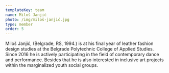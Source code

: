 ```yaml
---
templateKey: team
name: Miloš Janjić
photo: /img/miloš-janjić.jpg
type: member
order: 5
---
```

Miloš Janjić, (Belgrade, RS, 1994.) is at his final year of leather fashion design studies at the Belgrade Polytechnic College of Applied Studies. Since 2016 he is actively participating in the field of contemporary dance and performance. Besides that he is also interested in inclusive art projects within the marginalized youth social groups.
